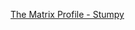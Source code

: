 
[The Matrix Profile - Stumpy](https://stumpy.readthedocs.io/en/latest/Tutorial_The_Matrix_Profile.html)
